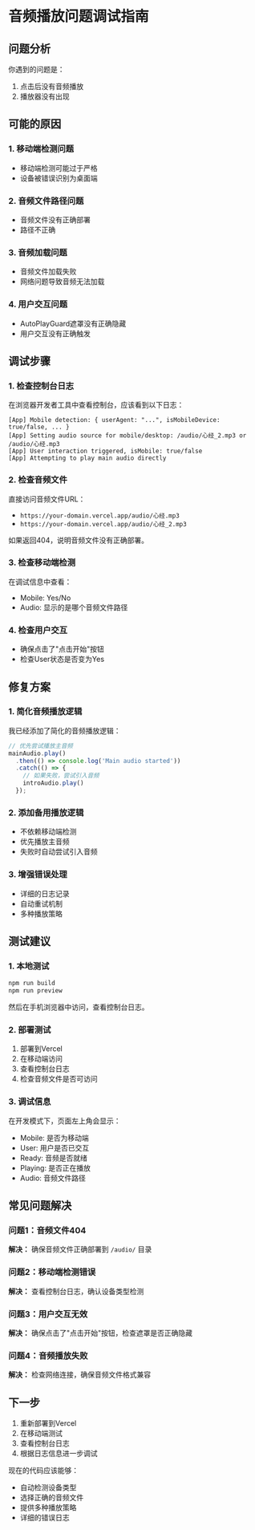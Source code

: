 # 音频播放问题调试指南

## 问题分析

你遇到的问题是：
1. 点击后没有音频播放
2. 播放器没有出现

## 可能的原因

### 1. 移动端检测问题
- 移动端检测可能过于严格
- 设备被错误识别为桌面端

### 2. 音频文件路径问题
- 音频文件没有正确部署
- 路径不正确

### 3. 音频加载问题
- 音频文件加载失败
- 网络问题导致音频无法加载

### 4. 用户交互问题
- AutoPlayGuard遮罩没有正确隐藏
- 用户交互没有正确触发

## 调试步骤

### 1. 检查控制台日志
在浏览器开发者工具中查看控制台，应该看到以下日志：
```
[App] Mobile detection: { userAgent: "...", isMobileDevice: true/false, ... }
[App] Setting audio source for mobile/desktop: /audio/心经_2.mp3 or /audio/心经.mp3
[App] User interaction triggered, isMobile: true/false
[App] Attempting to play main audio directly
```

### 2. 检查音频文件
直接访问音频文件URL：
- `https://your-domain.vercel.app/audio/心经.mp3`
- `https://your-domain.vercel.app/audio/心经_2.mp3`

如果返回404，说明音频文件没有正确部署。

### 3. 检查移动端检测
在调试信息中查看：
- Mobile: Yes/No
- Audio: 显示的是哪个音频文件路径

### 4. 检查用户交互
- 确保点击了"点击开始"按钮
- 检查User状态是否变为Yes

## 修复方案

### 1. 简化音频播放逻辑
我已经添加了简化的音频播放逻辑：
```javascript
// 优先尝试播放主音频
mainAudio.play()
  .then(() => console.log('Main audio started'))
  .catch(() => {
    // 如果失败，尝试引入音频
    introAudio.play()
  });
```

### 2. 添加备用播放逻辑
- 不依赖移动端检测
- 优先播放主音频
- 失败时自动尝试引入音频

### 3. 增强错误处理
- 详细的日志记录
- 自动重试机制
- 多种播放策略

## 测试建议

### 1. 本地测试
```bash
npm run build
npm run preview
```
然后在手机浏览器中访问，查看控制台日志。

### 2. 部署测试
1. 部署到Vercel
2. 在移动端访问
3. 查看控制台日志
4. 检查音频文件是否可访问

### 3. 调试信息
在开发模式下，页面左上角会显示：
- Mobile: 是否为移动端
- User: 用户是否已交互
- Ready: 音频是否就绪
- Playing: 是否正在播放
- Audio: 音频文件路径

## 常见问题解决

### 问题1：音频文件404
**解决：** 确保音频文件正确部署到 `/audio/` 目录

### 问题2：移动端检测错误
**解决：** 查看控制台日志，确认设备类型检测

### 问题3：用户交互无效
**解决：** 确保点击了"点击开始"按钮，检查遮罩是否正确隐藏

### 问题4：音频播放失败
**解决：** 检查网络连接，确保音频文件格式兼容

## 下一步

1. 重新部署到Vercel
2. 在移动端测试
3. 查看控制台日志
4. 根据日志信息进一步调试

现在的代码应该能够：
- 自动检测设备类型
- 选择正确的音频文件
- 提供多种播放策略
- 详细的错误日志
